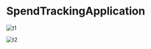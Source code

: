 # SpendTrackingApplication

![t1](https://user-images.githubusercontent.com/52094235/162674630-c2cbc769-fa8d-4797-8a12-bc5b1cf4083f.PNG)

![t2](https://user-images.githubusercontent.com/52094235/162674650-e5b32a40-3168-4cf6-940b-8579a34a5356.PNG)
